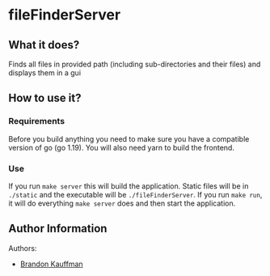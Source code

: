 # fileFinderServer

## What it does?

Finds all files in provided path (including sub-directories and their files) and displays them in a gui

## How to use it?

### Requirements

Before you build anything you need to make sure you have a compatible version of go (go 1.19).
You will also need yarn to build the frontend.

### Use

If you run `make server` this will build the application. Static files will be in `./static` and the executable will be `./fileFinderServer`.
If you run `make run`, it will do everything `make server` does and then start the application.

## Author Information

Authors:

- [Brandon Kauffman](mailto:bck01215@gmail.com)
